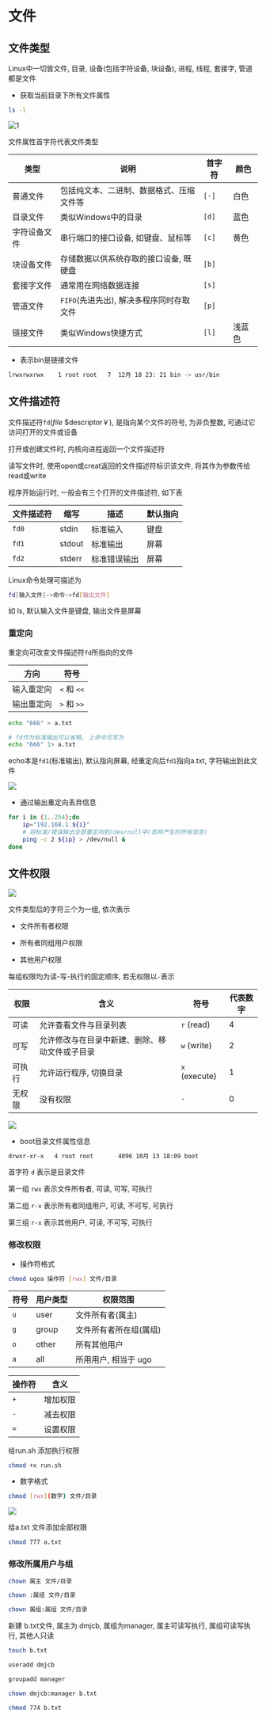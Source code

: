 <!--
 * @Description: 
 * @Version: 1.0
 * @Author: dmjcb
 * @Email:  
 * @Date: 2021-10-16 23:41:23
 * @LastEditors: dmjcb
 * @LastEditTime: 2024-07-06 21:35:46
-->

# 文件

## 文件类型

Linux中一切皆文件, 目录, 设备(包括字符设备, 块设备), 进程, 线程, 套接字, 管道都是文件

- 获取当前目录下所有文件属性

```sh
ls -l
```

![1](/.imgur/20220220145413.png)

文件属性首字符代表文件类型

| 类型         | 说明                                     | 首字符 | 颜色   |
| ------------ | ---------------------------------------| ------ | ------ |
| 普通文件     | 包括纯文本、二进制、数据格式、压缩文件等 | `[-]`  | 白色   |
| 目录文件     | 类似Windows中的目录                      | `[d]`  | 蓝色   |
| 字符设备文件 | 串行端口的接口设备, 如键盘、鼠标等       | `[c]`  | 黄色   |
| 块设备文件   | 存储数据以供系统存取的接口设备, 既硬盘   | `[b]`  |        |
| 套接字文件   | 通常用在网络数据连接                     | `[s]`  |        |
| 管道文件     | `FIFO`(先进先出), 解决多程序同时存取文件 | `[p]`  |        |
| 链接文件     | 类似Windows快捷方式                      | `[l]`  | 浅蓝色 |

- 表示bin是链接文件

```sh
lrwxrwxrwx    1 root root   7  12月 18 23: 21 bin -> usr/bin
```

## 文件描述符

文件描述符`fd`($file$ $descriptor￥), 是指向某个文件的符号, 为非负整数, 可通过它访问打开的文件或设备

打开或创建文件时, 内核向进程返回一个文件描述符

读写文件时, 使用open或creat返回的文件描述符标识该文件, 将其作为参数传给read或write

程序开始运行时, 一般会有三个打开的文件描述符, 如下表

| 文件描述符 | 缩写   | 描述         | 默认指向 |
| ---------- | ------ | ------------ | -------- |
| `fd0`      | stdin  | 标准输入     | 键盘     |
| `fd1`      | stdout | 标准输出     | 屏幕     |
| `fd2`      | stderr | 标准错误输出 | 屏幕     |

Linux命令处理可描述为

```sh
fd[输入文件]->命令->fd[输出文件]
```

如 ls, 默认输入文件是键盘, 输出文件是屏幕

### 重定向

重定向可改变文件描述符`fd`所指向的文件

| 方向       | 符号        |
| ---------- | ----------- |
| 输入重定向 | `<` 和 `<<` |
| 输出重定向 | `>` 和 `>>` |

```sh
echo "666" > a.txt

# fd作为标准输出可以省略, 上命令可写为
echo "666" 1> a.txt
```

echo本是`fd1`(标准输出), 默认指向屏幕, 经重定向后`fd1`指向a.txt, 字符输出到此文件

![](/.imgur/20220220144913.png)

- 通过输出重定向丢弃信息

```sh
for i in {1..254};do
    ip="192.168.1.${i}"
    # 将标准/错误输出全部重定向到/dev/null中(丢弃产生的所有信息)
    ping -c 2 ${ip} > /dev/null &
done
```

## 文件权限

![](/.imgur/20220220172652.png)

文件类型后的字符三个为一组, 依次表示

- 文件所有者权限

- 所有者同组用户权限

- 其他用户权限

每组权限均为读-写-执行的固定顺序, 若无权限以`-`表示

| 权限   | 含义                                          | 符号          | 代表数字 |
| ------ | -------------------------------------------- | ------------- | -------- |
| 可读   | 允许查看文件与目录列表                         | `r` (read)    | 4        |
| 可写   | 允许修改与在目录中新建、删除、移动文件或子目录   | `w` (write)   | 2        |
| 可执行 | 允许运行程序, 切换目录                         | `x` (execute) | 1        |
| 无权限 | 没有权限                                      | `-`           | 0        |

![](/.imgur/2022-4-6-2158.svg)

- boot目录文件属性信息

```sh
drwxr-xr-x   4 root root       4096 10月 13 18:09 boot
```

首字符 `d` 表示是目录文件

第一组 `rwx` 表示文件所有者, 可读, 可写, 可执行

第二组 `r-x` 表示所有者同组用户, 可读, 不可写, 可执行

第三组 `r-x` 表示其他用户, 可读, 不可写, 可执行

### 修改权限

- 操作符格式

```sh
chmod ugoa 操作符 [rwx] 文件/目录
```

| 符号 | 用户类型 | 权限范围               |
| ---- | -------- | ---------------------- |
| `u`  | user     | 文件所有者(属主)       |
| `g`  | group    | 文件所有者所在组(属组) |
| `o`  | other    | 所有其他用户           |
| `a`  | all      | 所用用户, 相当于 ugo   |

| 操作符 | 含义     |
| ------ | -------- |
| `+`    | 增加权限 |
| `-`    | 减去权限 |
| `=`    | 设置权限 |

给run.sh 添加执行权限

```sh
chmod +x run.sh
```

- 数字格式

```sh
chmod [rwx](数字) 文件/目录
```

![](/.imgur/2022-4-6-2224.svg)

给a.txt 文件添加全部权限

```sh
chmod 777 a.txt
```

### 修改所属用户与组

```sh
chown 属主 文件/目录

chown :属组 文件/目录

chown 属组:属组 文件/目录
```

新建 b.txt文件, 属主为 dmjcb, 属组为manager, 属主可读写执行, 属组可读写执行, 其他人只读

```sh
touch b.txt

useradd dmjcb

groupadd manager

chown dmjcb:manager b.txt

chmod 774 b.txt
```
